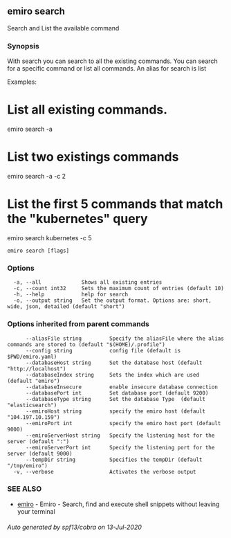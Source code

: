 ## emiro search

Search and List the available command

### Synopsis

With search you can search to all the existing commands. You can search for a specific command or list all commands. An alias for search is list

Examples:

# List all existing commands. 
emiro search -a 

# List two existings commands
emiro search -a -c 2 

# List the first 5 commands that match the "kubernetes" query
emiro search kubernetes -c 5

```
emiro search [flags]
```

### Options

```
  -a, --all             Shows all existing entries
  -c, --count int32     Sets the maximum count of entries (default 10)
  -h, --help            help for search
  -o, --output string   Set the output format. Options are: short, wide, json, detailed (default "short")
```

### Options inherited from parent commands

```
      --aliasFile string         Specify the aliasFile where the alias commands are stored to (default "$(HOME)/.profile")
      --config string            config file (default is $PWD/emiro.yaml)
      --databaseHost string      Set the database host (default "http://localhost")
      --databaseIndex string     Sets the index which are used (default "emiro")
      --databaseInsecure         enable insecure database connection
      --databasePort int         Set database port (default 9200)
      --databaseType string      Set the database Type  (default "elasticsearch")
      --emiroHost string         specify the emiro host (default "104.197.10.159")
      --emiroPort int            specify the emiro host port (default 9000)
      --emiroServerHost string   Specify the listening host for the server (default ":")
      --emiroServerPort int      Specify the listening port for the server (default 9000)
      --tempDir string           Specifies the tempDir (default "/tmp/emiro")
  -v, --verbose                  Activates the verbose output
```

### SEE ALSO

* [emiro](emiro.md)	 - Emiro - Search, find and execute shell snippets without leaving your terminal

###### Auto generated by spf13/cobra on 13-Jul-2020
